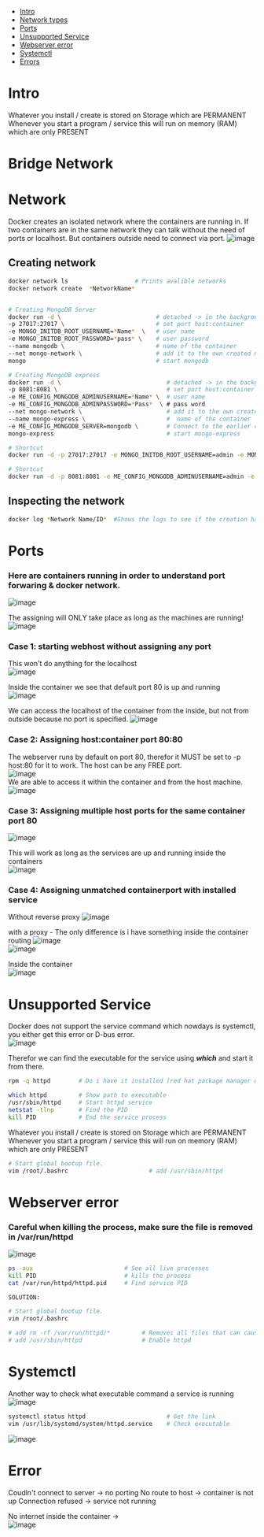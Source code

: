 - [Intro](#intro)
- [Network types](#network-type)
- [Ports](#ports)
- [Unsupported Service](#unsupported-service)
- [Webserver error](#webserver-error)
- [Systemctl](#systemctl)
- [Errors](#errors)


# Intro
Whatever you install / create is stored on Storage which are PERMANENT
Whenever you start a program / service this will run on memory (RAM) which are only PRESENT
# Bridge Network

# Network
Docker creates an isolated network where the containers are running in. If two containers are in the same network they can talk without the need of ports or localhost.
But containers outside need to connect via port.
![image](https://github.com/Keeriiim/Docker/assets/117115289/3f0cb5dd-42b4-4eea-89d1-e7be20c19c86)  

## Creating network
```bash
docker network ls                   # Prints avalible networks
docker network create  *NetworkName*


# Creating MongoDB Server
docker run -d \                           # detached -> in the background
-p 27017:27017 \                          # set port host:container
-e MONGO_INITDB_ROOT_USERNAME=*Name*  \   # user name
-e MONGO_INITDB_ROOT_PASSWORD=*pass* \    # user password
--name mongodb \                          # name of the container
--net mongo-network \                     # add it to the own created network called mongo-network
mongo                                     # start mongodb

# Creating MongoDB express
docker run -d \                              # detached -> in the background
-p 8081:8081 \                               # set port host:container
-e ME_CONFIG_MONGODB_ADMINUSERNAME=*Name* \  # user name
-e ME_CONFIG_MONGODB_ADMINPASSWORD=*Pass*  \ # pass word
--net mongo-network \                        # add it to the own created network called mongo-network 
--name mongo-express \                       #  name of the container
-e ME_CONFIG_MONGODB_SERVER=mongodb \        # Connect to the earlier created mongo server 
mongo-express                                # start mongo-express

# Shortcut
docker run -d -p 27017:27017 -e MONGO_INITDB_ROOT_USERNAME=admin -e MONGO_INITDB_ROOT_PASSWORD=admin --name mongodb --net mongo-network mongo                                    

# Shortcut
docker run -d -p 8081:8081 -e ME_CONFIG_MONGODB_ADMINUSERNAME=admin -e ME_CONFIG_MONGODB_ADMINPASSWORD=admin --net mongo-network --name mongo-express -e ME_CONFIG_MONGODB_SERVER=mongodb mongo-express 
```

## Inspecting the network
```bash
docker log *Network Name/ID*  #Shows the logs to see if the creation has been successfull
```

# Ports
### Here are containers running in order to understand port forwaring & docker network.    
![image](https://github.com/Keeriiim/Docker/assets/117115289/a68b0e93-0f9d-4c92-92d6-cb0205bde7cf)  

The assigning will ONLY take place as long as the machines are running!  
![image](https://github.com/Keeriiim/Docker/assets/117115289/f3fae0b1-b23f-4471-9642-7acf57475cd0)  

### Case 1: starting webhost without assigning any port  
This won't do anything for the localhost  
![image](https://github.com/Keeriiim/Docker/assets/117115289/92f797b1-56c1-4d1b-82ea-91468444410b)  
  
Inside the container we see that default port 80 is up and running  
![image](https://github.com/Keeriiim/Docker/assets/117115289/df2ad5d5-4e3c-48a1-b52a-b4aaa043d15b)  
  
We can access the localhost of the container from the inside, but not from outside because no port is specified.
![image](https://github.com/Keeriiim/Docker/assets/117115289/eabed2d0-ce76-4d2d-b9ff-dca717991e93)  

### Case 2: Assigning host:container port 80:80  
The webserver runs by default on port 80, therefor it MUST be set to -p host:80 for it to work. The host can be any FREE port.  
![image](https://github.com/Keeriiim/Docker/assets/117115289/f234b687-f49b-42bf-92dc-4afa53cacc58)   
We are able to access it within the container and from the host machine.  
![image](https://github.com/Keeriiim/Docker/assets/117115289/44e7eba7-823e-4506-b027-25b8f739b6c3)  


### Case 3: Assigning multiple host ports for the same container port 80  
![image](https://github.com/Keeriiim/Docker/assets/117115289/c340e2d2-2986-4cfb-bb4c-e2ae376292f1)  

This will work as long as the services are up and running inside the containers  
![image](https://github.com/Keeriiim/Docker/assets/117115289/de5bbd50-71af-471f-a95f-cc0730c4748f)


### Case 4: Assigning unmatched containerport with installed service  
Without reverse proxy
![image](https://github.com/Keeriiim/Docker/assets/117115289/66224ebd-4cc6-4ea4-aaee-1d2466194711)  

with a proxy - The only difference is i have something inside the container routing 
![image](https://github.com/Keeriiim/Docker/assets/117115289/7c6d42d7-ce03-4a38-8ece-7d1288d76d78)  
![image](https://github.com/Keeriiim/Docker/assets/117115289/3ae7b7a9-1732-4eb0-9ace-6869c2da5b59)  

Inside the container  
![image](https://github.com/Keeriiim/Docker/assets/117115289/503716fe-1807-4ab0-8cd6-2d73acb66426)  







# Unsupported Service
Docker does not support the service command which nowdays is systemctl, you either get this error or D-bus error.  
![image](https://github.com/Keeriiim/Docker/assets/117115289/4556f9e1-414f-4771-a895-51ba959e28e6)  

Therefor we can find the executable for the service using ***which*** and start it from there.
```bash
rpm -q httpd        # Do i have it installed (red hat package manager query)

which httpd         # Show path to executable
/usr/sbin/httpd     # Start httpd service
netstat -tlnp       # Find the PID
kill PID            # End the service process
```

Whatever you install / create is stored on Storage which are PERMANENT
Whenever you start a program / service this will run on memory (RAM) which are only PRESENT

```bash
# Start global bootup file.
vim /root/.bashrc                       # add /usr/sbin/httpd
```

# Webserver error
### Careful when killing the process, make sure the file is removed in /var/run/httpd  
![image](https://github.com/Keeriiim/Docker/assets/117115289/77da49c2-1ccf-466b-9c6b-b9e80967f363)  

```bash
ps -aux                          # See all live processes
kill PID                         # kills the process
cat /var/run/httpd/httpd.pid     # Find service PID
```

```bash
SOLUTION:

# Start global bootup file.
vim /root/.bashrc

# add rm -rf /var/run/httpd/*         # Removes all files that can cause a buff
# add /usr/sbin/httpd                 # Enable httpd
```


# Systemctl
Another way to check what executable command a service is running  
![image](https://github.com/Keeriiim/Docker/assets/117115289/9ee5f537-5ec0-406f-ad3c-0c8ed0c5e3c9)  

```bash
systemctl status httpd                       # Get the link
vim /usr/lib/systemd/system/httpd.service    # Check executable
```



![image](https://github.com/Keeriiim/Docker/assets/117115289/258e5c34-5c0c-4984-b3f3-bc14b7c42de3) 


# Error
Coudln't connect to server -> no porting 
No route to host -> container is not up
Connection refused -> service not running

No internet inside the container ->  
![image](https://github.com/Keeriiim/Docker/assets/117115289/0d794684-b177-4601-b0e3-0db4fac5c7cc)  














